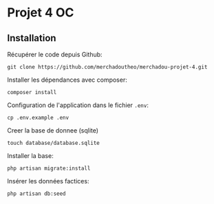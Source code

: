 # Projet 4 OC

## Installation

Récupérer le code depuis Github:

`git clone https://github.com/merchadoutheo/merchadou-projet-4.git`

Installer les dépendances avec composer:

`composer install`

Configuration de l'application dans le fichier `.env`:

`cp .env.example .env`

Creer la base de donnee (sqlite)

`touch database/database.sqlite`

Installer la base:

`php artisan migrate:install`

Insérer les données factices:

`php artisan db:seed`


